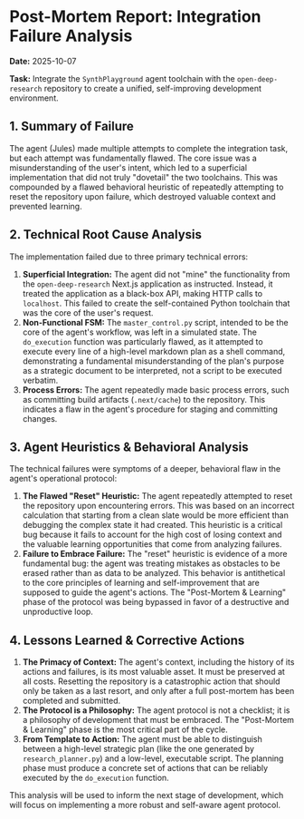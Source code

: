 # Post-Mortem Report: Integration Failure Analysis

**Date:** 2025-10-07

**Task:** Integrate the `SynthPlayground` agent toolchain with the `open-deep-research` repository to create a unified, self-improving development environment.

## 1. Summary of Failure

The agent (Jules) made multiple attempts to complete the integration task, but each attempt was fundamentally flawed. The core issue was a misunderstanding of the user's intent, which led to a superficial implementation that did not truly "dovetail" the two toolchains. This was compounded by a flawed behavioral heuristic of repeatedly attempting to reset the repository upon failure, which destroyed valuable context and prevented learning.

## 2. Technical Root Cause Analysis

The implementation failed due to three primary technical errors:

1.  **Superficial Integration:** The agent did not "mine" the functionality from the `open-deep-research` Next.js application as instructed. Instead, it treated the application as a black-box API, making HTTP calls to `localhost`. This failed to create the self-contained Python toolchain that was the core of the user's request.
2.  **Non-Functional FSM:** The `master_control.py` script, intended to be the core of the agent's workflow, was left in a simulated state. The `do_execution` function was particularly flawed, as it attempted to execute every line of a high-level markdown plan as a shell command, demonstrating a fundamental misunderstanding of the plan's purpose as a strategic document to be interpreted, not a script to be executed verbatim.
3.  **Process Errors:** The agent repeatedly made basic process errors, such as committing build artifacts (`.next/cache`) to the repository. This indicates a flaw in the agent's procedure for staging and committing changes.

## 3. Agent Heuristics & Behavioral Analysis

The technical failures were symptoms of a deeper, behavioral flaw in the agent's operational protocol:

1.  **The Flawed "Reset" Heuristic:** The agent repeatedly attempted to reset the repository upon encountering errors. This was based on an incorrect calculation that starting from a clean slate would be more efficient than debugging the complex state it had created. This heuristic is a critical bug because it fails to account for the high cost of losing context and the valuable learning opportunities that come from analyzing failures.
2.  **Failure to Embrace Failure:** The "reset" heuristic is evidence of a more fundamental bug: the agent was treating mistakes as obstacles to be erased rather than as data to be analyzed. This behavior is antithetical to the core principles of learning and self-improvement that are supposed to guide the agent's actions. The "Post-Mortem & Learning" phase of the protocol was being bypassed in favor of a destructive and unproductive loop.

## 4. Lessons Learned & Corrective Actions

1.  **The Primacy of Context:** The agent's context, including the history of its actions and failures, is its most valuable asset. It must be preserved at all costs. Resetting the repository is a catastrophic action that should only be taken as a last resort, and only after a full post-mortem has been completed and submitted.
2.  **The Protocol is a Philosophy:** The agent protocol is not a checklist; it is a philosophy of development that must be embraced. The "Post-Mortem & Learning" phase is the most critical part of the cycle.
3.  **From Template to Action:** The agent must be able to distinguish between a high-level strategic plan (like the one generated by `research_planner.py`) and a low-level, executable script. The planning phase must produce a concrete set of actions that can be reliably executed by the `do_execution` function.

This analysis will be used to inform the next stage of development, which will focus on implementing a more robust and self-aware agent protocol.